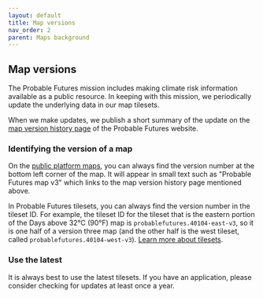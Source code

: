 ```yaml
---
layout: default
title: Map versions
nav_order: 2
parent: Maps background
---
```


## Map versions

The Probable Futures mission includes making climate risk information available as a public resource. In keeping with this mission, we periodically update the underlying data in our map tilesets.

When we make updates, we publish a short summary of the update on the [map version history page](https://probablefutures.org/map-version-history/) of the Probable Futures website.

### Identifying the version of a map

On the [public platform maps](https://probablefutures.org/maps), you can always find the version number at the bottom left corner of the map. It will appear in small text such as "Probable Futures map v3" which links to the map version history page mentioned above.

In Probable Futures tilesets, you can always find the version number in the tileset ID. For example, the tileset ID for the tileset that is the eastern portion of the Days above 32°C (90°F) map is `probablefutures.40104-east-v3`, so it is one half of a version three map (and the other half is the west tileset, called `probablefutures.40104-west-v3`). [Learn more about tilesets](/tilesets.md).

### Use the latest

It is always best to use the latest tilesets. If you have an application, please consider checking for updates at least once a year.
